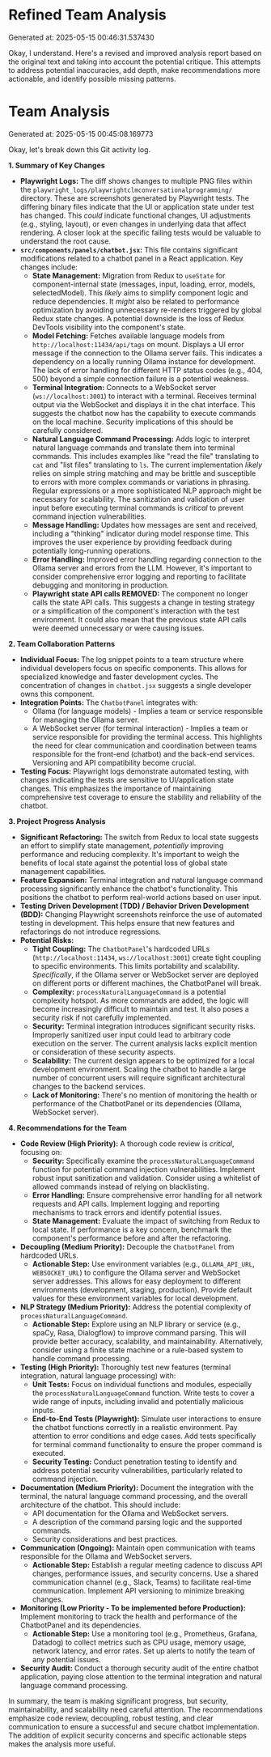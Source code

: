 # Refined Team Analysis
Generated at: 2025-05-15 00:46:31.537430

Okay, I understand. Here's a revised and improved analysis report based on the original text and taking into account the potential critique. This attempts to address potential inaccuracies, add depth, make recommendations more actionable, and identify possible missing patterns.

# Team Analysis
Generated at: 2025-05-15 00:45:08.169773

Okay, let's break down this Git activity log.

**1. Summary of Key Changes**

*   **Playwright Logs:** The diff shows changes to multiple PNG files within the `playwright_logs/playwrightclmconversationalprogramming/` directory. These are screenshots generated by Playwright tests. The differing binary files indicate that the UI or application state under test has changed. This *could* indicate functional changes, UI adjustments (e.g., styling, layout), or even changes in underlying data that affect rendering. A closer look at the specific failing tests would be valuable to understand the root cause.
*   **`src/components/panels/chatbot.jsx`:** This file contains significant modifications related to a chatbot panel in a React application. Key changes include:
    *   **State Management:** Migration from Redux to `useState` for component-internal state (messages, input, loading, error, models, selectedModel). This *likely* aims to simplify component logic and reduce dependencies. It *might* also be related to performance optimization by avoiding unnecessary re-renders triggered by global Redux state changes.  A potential downside is the loss of Redux DevTools visibility into the component's state.
    *   **Model Fetching:** Fetches available language models from `http://localhost:11434/api/tags` on mount.  Displays a UI error message if the connection to the Ollama server fails.  This indicates a dependency on a locally running Ollama instance for development.  The lack of error handling for different HTTP status codes (e.g., 404, 500) beyond a simple connection failure is a potential weakness.
    *   **Terminal Integration:** Connects to a WebSocket server (`ws://localhost:3001`) to interact with a terminal.  Receives terminal output via the WebSocket and displays it in the chat interface.  This suggests the chatbot now has the capability to execute commands on the local machine.  Security implications of this should be carefully considered.
    *   **Natural Language Command Processing:** Adds logic to interpret natural language commands and translate them into terminal commands. This includes examples like "read the file" translating to `cat` and "list files" translating to `ls`.  The current implementation *likely* relies on simple string matching and may be brittle and susceptible to errors with more complex commands or variations in phrasing. Regular expressions or a more sophisticated NLP approach might be necessary for scalability.  The sanitization and validation of user input before executing terminal commands is *critical* to prevent command injection vulnerabilities.
    *   **Message Handling:** Updates how messages are sent and received, including a "thinking" indicator during model response time. This improves the user experience by providing feedback during potentially long-running operations.
    *   **Error Handling:** Improved error handling regarding connection to the Ollama server and errors from the LLM.  However, it's important to consider comprehensive error logging and reporting to facilitate debugging and monitoring in production.
    *   **Playwright state API calls REMOVED:** The component no longer calls the state API calls.  This suggests a change in testing strategy or a simplification of the component's interaction with the test environment. It could also mean that the previous state API calls were deemed unnecessary or were causing issues.

**2. Team Collaboration Patterns**

*   **Individual Focus:** The log snippet points to a team structure where individual developers focus on specific components. This allows for specialized knowledge and faster development cycles. The concentration of changes in `chatbot.jsx` suggests a single developer owns this component.
*   **Integration Points:** The `ChatbotPanel` integrates with:
    *   Ollama (for language models) - Implies a team or service responsible for managing the Ollama server.
    *   A WebSocket server (for terminal interaction) - Implies a team or service responsible for providing the terminal access.
    This highlights the need for clear communication and coordination between teams responsible for the front-end (chatbot) and the back-end services. Versioning and API compatibility become crucial.
*   **Testing Focus:** Playwright logs demonstrate automated testing, with changes indicating the tests are sensitive to UI/application state changes. This emphasizes the importance of maintaining comprehensive test coverage to ensure the stability and reliability of the chatbot.

**3. Project Progress Analysis**

*   **Significant Refactoring:** The switch from Redux to local state suggests an effort to simplify state management, *potentially* improving performance and reducing complexity. It's important to weigh the benefits of local state against the potential loss of global state management capabilities.
*   **Feature Expansion:** Terminal integration and natural language command processing significantly enhance the chatbot's functionality. This positions the chatbot to perform real-world actions based on user input.
*   **Testing Driven Development (TDD) / Behavior Driven Development (BDD):** Changing Playwright screenshots reinforce the use of automated testing in development. This helps ensure that new features and refactorings do not introduce regressions.
*   **Potential Risks:**
    *   **Tight Coupling:** The `ChatbotPanel`'s hardcoded URLs (`http://localhost:11434`, `ws://localhost:3001`) create tight coupling to specific environments. This limits portability and scalability. *Specifically*, if the Ollama server or WebSocket server are deployed on different ports or different machines, the ChatbotPanel will break.
    *   **Complexity:** `processNaturalLanguageCommand` is a potential complexity hotspot. As more commands are added, the logic will become increasingly difficult to maintain and test. It also poses a security risk if not carefully implemented.
    *   **Security:** Terminal integration introduces significant security risks.  Improperly sanitized user input could lead to arbitrary code execution on the server. The current analysis lacks explicit mention or consideration of these security aspects.
    *   **Scalability:** The current design appears to be optimized for a local development environment. Scaling the chatbot to handle a large number of concurrent users will require significant architectural changes to the backend services.
    *   **Lack of Monitoring:** There's no mention of monitoring the health or performance of the ChatbotPanel or its dependencies (Ollama, WebSocket server).

**4. Recommendations for the Team**

*   **Code Review (High Priority):**  A thorough code review is *critical*, focusing on:
    *   **Security:**  Specifically examine the `processNaturalLanguageCommand` function for potential command injection vulnerabilities. Implement robust input sanitization and validation. Consider using a whitelist of allowed commands instead of relying on blacklisting.
    *   **Error Handling:**  Ensure comprehensive error handling for all network requests and API calls. Implement logging and reporting mechanisms to track errors and identify potential issues.
    *   **State Management:**  Evaluate the impact of switching from Redux to local state. If performance is a key concern, benchmark the component's performance before and after the refactoring.
*   **Decoupling (Medium Priority):** Decouple the `ChatbotPanel` from hardcoded URLs.
    *   **Actionable Step:** Use environment variables (e.g., `OLLAMA_API_URL`, `WEBSOCKET_URL`) to configure the Ollama server and WebSocket server addresses. This allows for easy deployment to different environments (development, staging, production). Provide default values for these environment variables for local development.
*   **NLP Strategy (Medium Priority):**  Address the potential complexity of `processNaturalLanguageCommand`.
    *   **Actionable Step:** Explore using an NLP library or service (e.g., spaCy, Rasa, Dialogflow) to improve command parsing. This will provide better accuracy, scalability, and maintainability.  Alternatively, consider using a finite state machine or a rule-based system to handle command processing.
*   **Testing (High Priority):**  Thoroughly test new features (terminal integration, natural language processing) with:
    *   **Unit Tests:** Focus on individual functions and modules, especially the `processNaturalLanguageCommand` function. Write tests to cover a wide range of inputs, including invalid and potentially malicious inputs.
    *   **End-to-End Tests (Playwright):** Simulate user interactions to ensure the chatbot functions correctly in a realistic environment. Pay attention to error conditions and edge cases. Add tests specifically for terminal command functionality to ensure the proper command is executed.
    *   **Security Testing:** Conduct penetration testing to identify and address potential security vulnerabilities, particularly related to command injection.
*   **Documentation (Medium Priority):** Document the integration with the terminal, the natural language command processing, and the overall architecture of the chatbot. This should include:
    *   API documentation for the Ollama and WebSocket servers.
    *   A description of the command parsing logic and the supported commands.
    *   Security considerations and best practices.
*   **Communication (Ongoing):**  Maintain open communication with teams responsible for the Ollama and WebSocket servers.
    *   **Actionable Step:** Establish a regular meeting cadence to discuss API changes, performance issues, and security concerns. Use a shared communication channel (e.g., Slack, Teams) to facilitate real-time communication.  Implement API versioning to minimize breaking changes.
*   **Monitoring (Low Priority - To be implemented before Production):** Implement monitoring to track the health and performance of the ChatbotPanel and its dependencies.
    *   **Actionable Step:** Use a monitoring tool (e.g., Prometheus, Grafana, Datadog) to collect metrics such as CPU usage, memory usage, network latency, and error rates. Set up alerts to notify the team of any potential issues.
*   **Security Audit:** Conduct a thorough security audit of the entire chatbot application, paying close attention to the terminal integration and natural language command processing.

In summary, the team is making significant progress, but security, maintainability, and scalability need careful attention. The recommendations emphasize code review, decoupling, robust testing, and clear communication to ensure a successful and secure chatbot implementation. The addition of explicit security concerns and specific actionable steps makes the analysis more useful.

